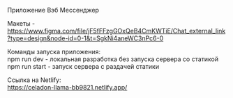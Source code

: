 Приложение  Вэб Мессенджер  

Макеты - https://www.figma.com/file/jF5fFFzgGOxQeB4CmKWTiE/Chat_external_link?type=design&node-id=0-1&t=SgkNi4aneWC3nPc6-0  

Команды запуска приложения:  
    npm run dev - локальная разработка без запуска сервера со статикой  
    npm run start - запуск сервера с раздачей статики  

Ссылка на  Netlify:  
https://celadon-llama-bb9821.netlify.app/
